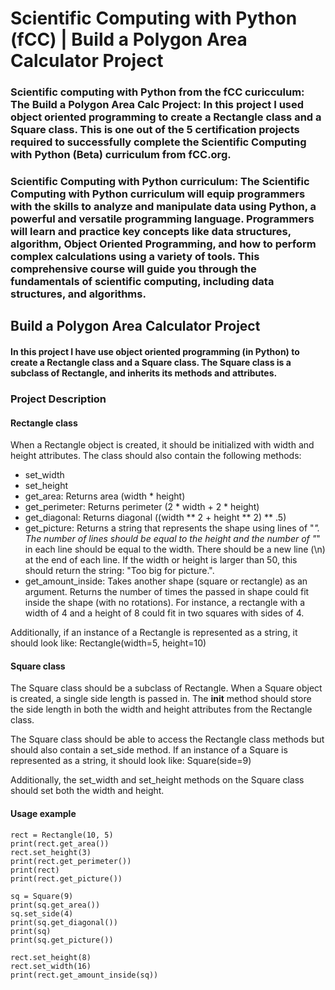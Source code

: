 # Scientific Computing with Python (fCC) | Build a Polygon Area Calculator Project

### Scientific computing with Python from the fCC curicculum: The Build a Polygon Area Calc Project: In this project I used object oriented programming to create a Rectangle class and a Square class. This is one out of the 5 certification projects required to successfully complete the Scientific Computing with Python (Beta) curriculum from fCC.org.

### Scientific Computing with Python curriculum: The Scientific Computing with Python curriculum will equip programmers with the skills to analyze and manipulate data using Python, a powerful and versatile programming language. Programmers will learn and practice key concepts like data structures, algorithm, Object Oriented Programming, and how to perform complex calculations using a variety of tools. This comprehensive course will guide you through the fundamentals of scientific computing, including data structures, and algorithms.

## Build a Polygon Area Calculator Project

#### In this project I have use object oriented programming (in Python) to create a Rectangle class and a Square class. The Square class is a subclass of Rectangle, and inherits its methods and attributes.

### Project Description 
#### Rectangle class

When a Rectangle object is created, it should be initialized with width and height attributes. The class should also contain the following methods:
- set_width
- set_height
- get_area: Returns area (width * height)
- get_perimeter: Returns perimeter (2 * width + 2 * height)
- get_diagonal: Returns diagonal ((width ** 2 + height ** 2) ** .5)
- get_picture: Returns a string that represents the shape using lines of "*". The number of lines should be equal to the height and the number of "*" in each line should be equal to the width. There should be a new line (\n) at the end of each line. If the width or height is larger than 50, this should return the string: "Too big for picture.".
- get_amount_inside: Takes another shape (square or rectangle) as an argument. Returns the number of times the passed in shape could fit inside the shape (with no rotations). For instance, a rectangle with a width of 4 and a height of 8 could fit in two squares with sides of 4.

Additionally, if an instance of a Rectangle is represented as a string, it should look like: Rectangle(width=5, height=10)
#### Square class

The Square class should be a subclass of Rectangle. When a Square object is created, a single side length is passed in. The __init__ method should store the side length in both the width and height attributes from the Rectangle class.

The Square class should be able to access the Rectangle class methods but should also contain a set_side method. If an instance of a Square is represented as a string, it should look like: Square(side=9)

Additionally, the set_width and set_height methods on the Square class should set both the width and height.
#### Usage example
```
rect = Rectangle(10, 5)
print(rect.get_area())
rect.set_height(3)
print(rect.get_perimeter())
print(rect)
print(rect.get_picture())

sq = Square(9)
print(sq.get_area())
sq.set_side(4)
print(sq.get_diagonal())
print(sq)
print(sq.get_picture())

rect.set_height(8)
rect.set_width(16)
print(rect.get_amount_inside(sq))
```
